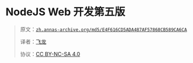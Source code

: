 # NodeJS Web 开发第五版

> 原文：[`zh.annas-archive.org/md5/E4F616CD5ADA487AF57868CB589CA6CA`](https://zh.annas-archive.org/md5/E4F616CD5ADA487AF57868CB589CA6CA)
> 
> 译者：[飞龙](https://github.com/wizardforcel)
> 
> 协议：[CC BY-NC-SA 4.0](http://creativecommons.org/licenses/by-nc-sa/4.0/)